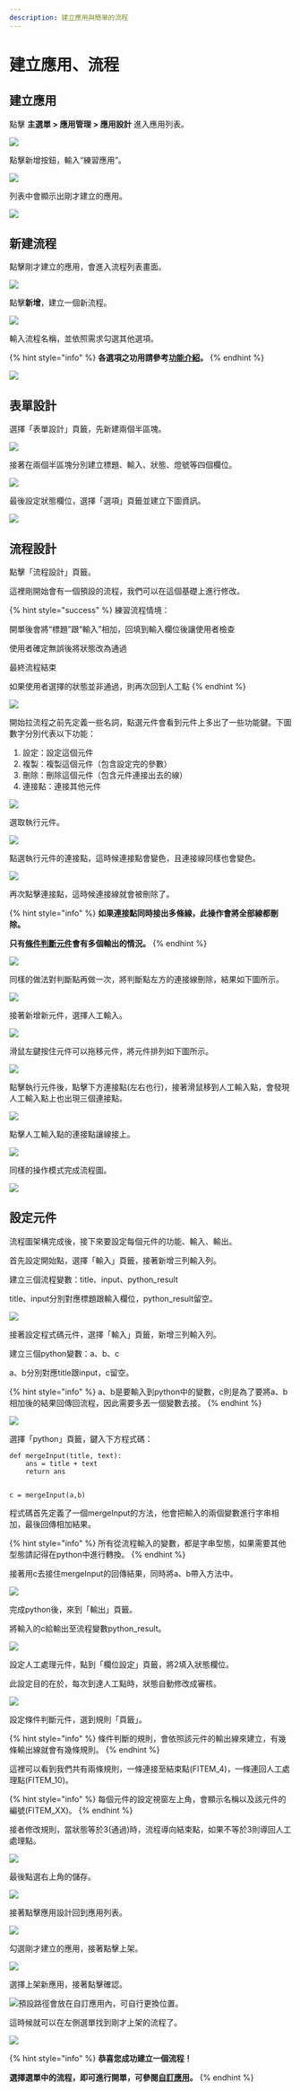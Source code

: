 ```yaml
---
description: 建立應用與簡單的流程
---
```


# 建立應用、流程

## 建立應用

點擊 **主選單 &gt; 應用管理 &gt; 應用設計** 進入應用列表。

![](../.gitbook/assets/jie-tu-20200714-xia-wu-4.49.06.png)

點擊新增按鈕，輸入“練習應用”。

![](../.gitbook/assets/jie-tu-20200714-xia-wu-4.49.18.png)

  
列表中會顯示出剛才建立的應用。

![](../.gitbook/assets/jie-tu-20200714-xia-wu-4.49.37.png)

## 新建流程

點擊剛才建立的應用，會進入流程列表畫面。

![](../.gitbook/assets/jie-tu-20200714-xia-wu-4.49.50.png)

點擊**新增**，建立一個新流程。

![](../.gitbook/assets/jie-tu-20200817-xia-wu-1.33.22.png)

輸入流程名稱，並依照需求勾選其他選項。

{% hint style="info" %}
**各選項之功用請參考**[**功能介紹**](../5/6.md#xin-jian-bian-ji-liu-cheng-ye-mian-can-shu-she-ding)**。**
{% endhint %}

![](../.gitbook/assets/jie-tu-20200817-shang-wu-10.13.29.png)

## 表單設計

選擇「表單設計」頁籤，先新建兩個半區塊。

![](../.gitbook/assets/jie-tu-20200715-xia-wu-5.36.18.png)

接著在兩個半區塊分別建立標題、輸入、狀態、燈號等四個欄位。

![](../.gitbook/assets/jie-tu-20200714-xia-wu-4.52.46.png)

最後設定狀態欄位，選擇「選項」頁籤並建立下圖資訊。

![](../.gitbook/assets/jie-tu-20200714-xia-wu-4.52.32.png)

## 流程設計

點擊「流程設計」頁籤。

這裡剛開始會有一個預設的流程，我們可以在這個基礎上進行修改。

{% hint style="success" %}
練習流程情境：

開單後會將“標題”跟“輸入”相加，回填到輸入欄位後讓使用者檢查

使用者確定無誤後將狀態改為通過

最終流程結束

如果使用者選擇的狀態並非通過，則再次回到人工點
{% endhint %}

![](../.gitbook/assets/jie-tu-20200714-xia-wu-4.54.08.png)

開始拉流程之前先定義一些名詞，點選元件會看到元件上多出了一些功能鍵。下圖數字分別代表以下功能：

1. 設定：設定這個元件
2. 複製：複製這個元件（包含設定完的參數）
3. 刪除：刪除這個元件（包含元件連接出去的線）
4. 連接點：連接其他元件

![](../.gitbook/assets/jie-tu-20200715-xia-wu-5.13.35.png)

選取執行元件。

![](../.gitbook/assets/jie-tu-20200714-xia-wu-4.58.54.png)

點選執行元件的連接點，這時候連接點會變色，且連接線同樣也會變色。

![](../.gitbook/assets/jie-tu-20200714-xia-wu-4.59.05.png)

再次點擊連接點，這時候連接線就會被刪除了。

{% hint style="info" %}
**如果連接點同時接出多條線，此操作會將全部線都刪除。**

**只有**[**條件判斷元件**](../5/6.md#liu-cheng-lie-biao)**會有多個輸出的情況。**
{% endhint %}

![](../.gitbook/assets/jie-tu-20200714-xia-wu-4.59.12.png)

同樣的做法對判斷點再做一次，將判斷點左方的連接線刪除，結果如下圖所示。

![](../.gitbook/assets/jie-tu-20200714-xia-wu-4.59.21.png)

接著新增新元件，選擇人工輸入。

![](../.gitbook/assets/jie-tu-20200714-xia-wu-4.56.03.png)

滑鼠左鍵按住元件可以拖移元件，將元件排列如下圖所示。

![](../.gitbook/assets/jie-tu-20200714-xia-wu-5.01.28.png)

點擊執行元件後，點擊下方連接點\(左右也行\)，接著滑鼠移到人工輸入點，會發現人工輸入點上也出現三個連接點。

![](../.gitbook/assets/jie-tu-20200714-xia-wu-5.01.42.png)

點擊人工輸入點的連接點讓線接上。

![](../.gitbook/assets/jie-tu-20200715-shang-wu-10.03.06.png)

同樣的操作模式完成流程圖。

![](../.gitbook/assets/jie-tu-20200715-shang-wu-10.04.26.png)

## 設定元件

流程圖架構完成後，接下來要設定每個元件的功能、輸入、輸出。

首先設定開始點，選擇「輸入」頁籤，接著新增三列輸入列。

建立三個流程變數：title、input、python\_result

title、input分別對應標題跟輸入欄位，python\_result留空。

![](../.gitbook/assets/jie-tu-20200714-xia-wu-5.03.09.png)

接著設定程式碼元件，選擇「輸入」頁籤，新增三列輸入列。

建立三個python變數：a、b、c

a、b分別對應title跟input，c留空。

{% hint style="info" %}
a、b是要輸入到python中的變數，c則是為了要將a、b相加後的結果回傳回流程，因此需要多丟一個變數去接。
{% endhint %}

![](../.gitbook/assets/jie-tu-20200714-xia-wu-5.04.07.png)

選擇「python」頁籤，鍵入下方程式碼：

```text
def mergeInput(title, text):
    ans = title + text
    return ans


c = mergeInput(a,b)
```

程式碼首先定義了一個mergeInput的方法，他會把輸入的兩個變數進行字串相加，最後回傳相加結果。

{% hint style="info" %}
所有從流程輸入的變數，都是字串型態，如果需要其他型態請記得在python中進行轉換。
{% endhint %}

接著用c去接住mergeInput的回傳結果，同時將a、b帶入方法中。

![](../.gitbook/assets/jie-tu-20200714-xia-wu-5.06.48.png)

完成python後，來到「輸出」頁籤。

將輸入的c給輸出至流程變數python\_result。

![](../.gitbook/assets/jie-tu-20200714-xia-wu-5.07.08.png)

設定人工處理元件，點到「欄位設定」頁籤，將2填入狀態欄位。

此設定目的在於，每次到達人工點時，狀態自動修改成審核。

![](../.gitbook/assets/jie-tu-20200714-xia-wu-5.08.09.png)

設定條件判斷元件，選到規則「頁籤」。

{% hint style="info" %}
條件判斷的規則，會依照該元件的輸出線來建立，有幾條輸出線就會有幾條規則。
{% endhint %}

這裡可以看到我們共有兩條規則，一條連接至結束點\(FITEM\_4\)，一條連回人工處理點\(FITEM\_10\)。

{% hint style="info" %}
每個元件的設定視窗左上角，會顯示名稱以及該元件的編號\(FITEM\_XX\)。
{% endhint %}

接者修改規則，當狀態等於3\(通過\)時，流程導向結束點，如果不等於3則導回人工處理點。

![](../.gitbook/assets/jie-tu-20200714-xia-wu-5.08.57.png)

最後點選右上角的儲存。

![](../.gitbook/assets/jie-tu-20200714-xia-wu-5.09.48.png)

接著點擊應用設計回到應用列表。

![](../.gitbook/assets/jie-tu-20200723-xia-wu-3.16.39.png)

勾選剛才建立的應用，接著點擊上架。

![](../.gitbook/assets/jie-tu-20200723-xia-wu-3.23.48.png)

選擇上架新應用，接著點擊確認。

![&#x9810;&#x8A2D;&#x8DEF;&#x5F91;&#x6703;&#x653E;&#x5728;&#x81EA;&#x8A02;&#x61C9;&#x7528;&#x5167;&#xFF0C;&#x53EF;&#x81EA;&#x884C;&#x66F4;&#x63DB;&#x4F4D;&#x7F6E;&#x3002;](../.gitbook/assets/jie-tu-20200723-xia-wu-3.27.39.png)

這時候就可以在左側選單找到剛才上架的流程了。

![](../.gitbook/assets/jie-tu-20200723-xia-wu-3.32.14.png)

{% hint style="info" %}
**恭喜您成功建立一個流程！**

**選擇選單中的流程，即可進行開單，可參閱**[**自訂應用**](../5/7.md)**。**
{% endhint %}

